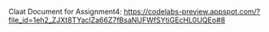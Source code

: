 Claat Document for Assignment4: https://codelabs-preview.appspot.com/?file_id=1eh2_ZJXt8TYaclZa66Z7fBsaNUFWfSYtiGEcHL0UQEo#8
